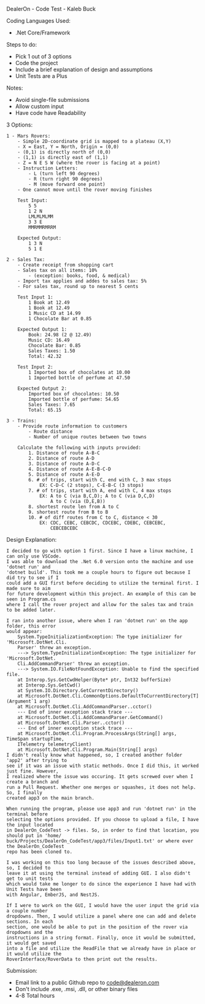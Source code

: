 DealerOn - Code Test - Kaleb Buck

Coding Languages Used:
 - .Net Core/Framework

Steps to do:
 - Pick 1 out of 3 options
 - Code the project
 - Include a brief explanation of design and assumptions
 - Unit Tests are a Plus

Notes:
 - Avoid single-file submissions
 - Allow custom input
 - Have code have Readability

3 Options:

    1 - Mars Rovers:
        - Simple 2D-coordinate grid is mapped to a plateau (X,Y)
        - X = East, Y = North, Origin = (0,0)
        - (0,1) is directly north of (0,0)
        - (1,1) is directly east of (1,1)
        - Z = N E S W (where the rover is facing at a point)
        - Instruction Letters: 
            - L (turn left 90 degrees)
            - R (turn right 90 degrees)
            - M (move forward one point)
        - One cannot move until the rover moving finishes
        
        Test Input:
            5 5
            1 2 N
            LMLMLMLMM
            3 3 E
            MMRMMRMRRM

        Expected Output:
            1 3 N
            5 1 E

    2 - Sales Tax:
        - Create receipt from shopping cart
        - Sales tax on all items: 10% 
            - (exception: books, food, & medical)
        - Import tax applies and addes to sales tax: 5%
        - For sales tax, round up to nearest 5 cents

        Test Input 1:
            1 Book at 12.49
            1 Book at 12.49
            1 Music CD at 14.99
            1 Chocolate Bar at 0.85

        Expected Output 1:
            Book: 24.98 (2 @ 12.49)
            Music CD: 16.49
            Chocolate Bar: 0.85
            Sales Taxes: 1.50
            Total: 42.32

        Test Input 2:
            1 Imported box of chocolates at 10.00
            1 Imported bottle of perfume at 47.50

        Expected Output 2:
            Imported box of chocolates: 10.50
            Imported bottle of perfume: 54.65
            Sales Taxes: 7.65
            Total: 65.15

    3 - Trains:
        - Provide route information to customers
            - Route distance
            - Number of unique routes between two towns

        Calculate the following with inputs provided:
            1. Distance of route A-B-C
            2. Distance of route A-D
            3. Distance of route A-D-C
            4. Distance of route A-E-B-C-D
            5. Distance of route A-E-D
            6. # of trips, start with C, end with C, 3 max stops
                EX: C-D-C (2 stops), C-E-B-C (3 stops)
            7. # of trips, start with A, end with C, 4 max stops
                EX: A to C (via B,C,D); A to C (via D,C,D)
                    A to C (via (D,E,B))
            8. shortest route len from A to C
            9. shortest route from B to B
            10. # of diff routes from C to C, distance < 30
                EX: CDC, CEBC, CEBCDC, CDCEBC, CDEBC, CEBCEBC,
                    CEBCEBCEBC

Design Explanation:
    
    I decided to go with option 1 first. Since I have a linux machine, I can only use VSCode. 
    I was able to download the .Net 6.0 version onto the machine and use 'dotnet run' and 
    'dotnet build'. This took me a couple hours to figure out because I did try to see if I 
    could add a GUI first before deciding to utilize the terminal first. I made sure to aim 
    for future development within this project. An example of this can be seen in Program.cs 
    where I call the rover project and allow for the sales tax and train to be added later.

    I ran into another issue, where when I ran 'dotnet run' on the app folder, this error 
    would appear:
        System.TypeInitializationException: The type initializer for 'Microsoft.DotNet.Cli.
        Parser' threw an exception.
        ---> System.TypeInitializationException: The type initializer for 'Microsoft.DotNet.
        Cli.AddCommandParser' threw an exception.
        ---> System.IO.FileNotFoundException: Unable to find the specified file.
        at Interop.Sys.GetCwdHelper(Byte* ptr, Int32 bufferSize)
        at Interop.Sys.GetCwd()
        at System.IO.Directory.GetCurrentDirectory()
        at Microsoft.DotNet.Cli.CommonOptions.DefaultToCurrentDirectory[T](Argument`1 arg)
        at Microsoft.DotNet.Cli.AddCommandParser..cctor()
        --- End of inner exception stack trace ---
        at Microsoft.DotNet.Cli.AddCommandParser.GetCommand()
        at Microsoft.DotNet.Cli.Parser..cctor()
        --- End of inner exception stack trace ---
        at Microsoft.DotNet.Cli.Program.ProcessArgs(String[] args, TimeSpan startupTime, 
        ITelemetry telemetryClient)
        at Microsoft.DotNet.Cli.Program.Main(String[] args)
    I didn't really know what happened, so, I created another folder 'app2' after trying to 
    see if it was an issue with static methods. Once I did this, it worked just fine. However, 
    I realized where the issue was occuring. It gets screwed over when I create a branch and 
    run a Pull Request. Whether one merges or squashes, it does not help. So, I finally 
    created app3 on the main branch.

    When running the program, please use app3 and run 'dotnet run' in the terminal before 
    selecting the options provided. If you choose to upload a file, I have the input located 
    in DealerOn_CodeTest -> files. So, in order to find that location, you should put in 'home/
    buck/Projects/DealerOn_CodeTest/app3/files/Input1.txt' or where ever the DealerOn_CodeTest 
    repo has been cloned to.

    I was working on this too long because of the issues described above, so, I decided to 
    leave it at using the terminal instead of adding GUI. I also didn't get to unit tests 
    which would take me longer to do since the experience I have had with Unit Tests have been 
    with Angular, EmberJS, and NestJS.

    If I were to work on the GUI, I would have the user input the grid via a couple number 
    dropdowns. Then, I would utilize a panel where one can add and delete sections. In each 
    section, one would be able to put in the position of the rover via dropdowns and the 
    instructions in a string format. Finally, once it would be submitted, it would get saved 
    into a file and utilize the ReadFile that we already have in place or it would utilize the 
    RoverInterface/RoverData to then print out the results.


Submission:
 - Email link to a public Github repo to code@dealeron.com
 - Don't include .exe, .msi, .dll, or other binary files
 - 4-8 Total hours 